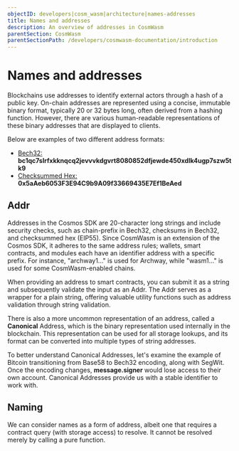 ```yaml
---
objectID: developers|cosm_wasm|architecture|names-addresses
title: Names and addresses
description: An overview of addresses in CosmWasm
parentSection: CosmWasm
parentSectionPath: /developers/cosmwasm-documentation/introduction
---
```


# Names and addresses
Blockchains use addresses to identify external actors through a hash of a public key. On-chain addresses are represented using a concise, immutable binary format, typically 20 or 32 bytes long, often derived from a hashing function. However, there are various human-readable representations of these binary addresses that are displayed to clients.

Below are examples of two different address formats:
- <a href="https://en.bitcoin.it/wiki/Bech32" target="_blank">Bech32:</a> **bc1qc7slrfxkknqcq2jevvvkdgvrt8080852dfjewde450xdlk4ugp7szw5tk9** 
- <a href="https://github.com/ethereum/EIPs/blob/master/EIPS/eip-55.md" target="_blank">Checksummed Hex:</a> **0x5aAeb6053F3E94C9b9A09f33669435E7Ef1BeAed**

## Addr
Addresses in the Cosmos SDK are 20-character long strings and include security checks, such as chain-prefix in Bech32, checksums in Bech32, and checksummed hex (EIP55). Since CosmWasm is an extension of the Cosmos SDK, it adheres to the same address rules; wallets, smart contracts, and modules each have an identifier address with a specific prefix. For instance, "archway1..." is used for Archway, while "wasm1..." is used for some CosmWasm-enabled chains.

When providing an address to smart contracts, you can submit it as a string and subsequently validate the input as an Addr. The Addr serves as a wrapper for a plain string, offering valuable utility functions such as address validation through string validation.

There is also a more uncommon representation of an address, called a **Canonical** Address, which is the binary representation used internally in the blockchain. This representation can be used for all storage lookups, and its format can be converted into multiple types of string addresses.

To better understand Canonical Addresses, let's examine the example of Bitcoin transitioning from Base58 to Bech32 encoding, along with SegWit. Once the encoding changes, **message.signer** would lose access to their own account. Canonical Addresses provide us with a stable identifier to work with.


## Naming
We can consider names as a form of address, albeit one that requires a contract query (with storage access) to resolve. It cannot be resolved merely by calling a pure function.